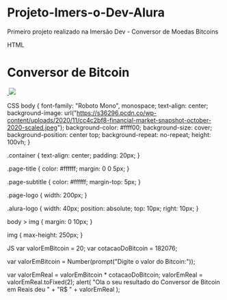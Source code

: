 # Projeto-Imers-o-Dev-Alura
Primeiro projeto realizado na Imersão Dev - Conversor de Moedas Bitcoins


HTML
<div class="container">
  <h1 class="page-title">
    Conversor de Bitcoin
  </h1>
  <img src="https://www.alura.com.br/assets/img/imersoes/dev-2021/logo-imersao-aluraflix.svg" class="page-logo" alt="">
</div>
<a href="https://alura.com.br/" target="_blank">
  <img src="https://www.alura.com.br/assets/img/home/alura-logo.svg" alt="" class="alura-logo">
  <img src="https://cdn.pixabay.com/photo/2019/04/15/20/42/bitcoin-4130299_1280.png">
</a>

CSS
body {
  font-family: "Roboto Mono", monospace;
  text-align: center;
  background-image: url("https://s36296.pcdn.co/wp-content/uploads/2020/11/cc4c2bf8-financial-market-snapshot-october-2020-scaled.jpeg");
  background-color: #ffff00;
  background-size: cover;
  background-position: center top;
  background-repeat: no-repeat;
  height: 100vh;
}

.container {
  text-align: center;
  padding: 20px;
}

.page-title {
  color: #ffffff;
  margin: 0 0 5px;
}

.page-subtitle {
  color: #ffffff;
  margin-top: 5px;
}

.page-logo {
  width: 200px;
}

.alura-logo {
  width: 40px;
  position: absolute;
  top: 10px;
  right: 10px;
}

body > img {
  margin: 0 10px;
}

img {
  max-height: 250px;
}

JS
var valorEmBitcoin = 20;
var cotacaoDoBitcoin = 182076;

var valorEmBitcoin = Number(prompt("Digite o valor do Bitcoin:"));

var valorEmReal = valorEmBitcoin * cotacaoDoBitcoin;
valorEmReal = valorEmReal.toFixed(2);
alert(
  "Ola o seu resultado do Conversor de Bitcoin em Reais deu " +
    "R$ " +
    valorEmReal
);
